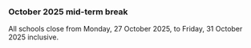 ###  October 2025 mid-term break

All schools close from Monday, 27 October 2025, to Friday, 31 October 2025
inclusive.
